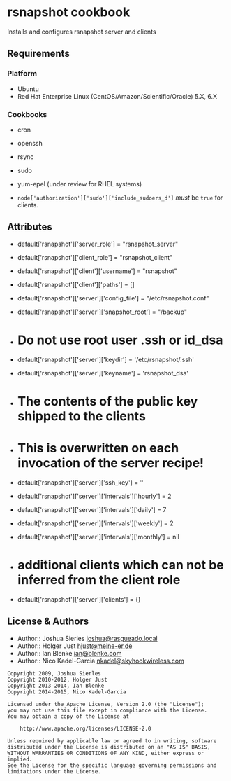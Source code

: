 rsnapshot cookbook
==================

Installs and configures rsnapshot server and clients

Requirements
------------
### Platform
* Ubuntu
* Red Hat Enterprise Linux (CentOS/Amazon/Scientific/Oracle) 5.X, 6.X

### Cookbooks
* cron
* openssh
* rsync
* sudo
* yum-epel (under review for RHEL systems)

* `node['authorization']['sudo']['include_sudoers_d']` *must* be `true` for clients.

Attributes
----------
* default['rsnapshot']['server_role'] = "rsnapshot_server"
* default['rsnapshot']['client_role'] = "rsnapshot_client"

* default['rsnapshot']['client']['username'] = "rsnapshot"
* default['rsnapshot']['client']['paths'] = []

* default['rsnapshot']['server']['config_file'] = "/etc/rsnapshot.conf"

* default['rsnapshot']['server']['snapshot_root'] = "/backup"
* # Do not use root user .ssh or id_dsa
* default['rsnapshot']['server']['keydir'] = '/etc/rsnapshot/.ssh'
* default['rsnapshot']['server']['keyname'] = 'rsnapshot_dsa'
* # The contents of the public key shipped to the clients
* # This is overwritten on each invocation of the server recipe!
* default['rsnapshot']['server']['ssh_key'] = ''

* default['rsnapshot']['server']['intervals']['hourly'] = 2
* default['rsnapshot']['server']['intervals']['daily'] = 7
* default['rsnapshot']['server']['intervals']['weekly'] = 2
* default['rsnapshot']['server']['intervals']['monthly'] = nil
 
* # additional clients which can not be inferred from the client role
* default['rsnapshot']['server']['clients'] = {}

License & Authors
-----------------
- Author:: Joshua Sierles <joshua@rasgueado.local>
- Author:: Holger Just <hjust@meine-er.de>
- Author:: Ian Blenke <ian@blenke.com>
- Author:: Nico Kadel-Garcia <nkadel@skyhookwireless.com>

```text
Copyright 2009, Joshua Sierles
Copyright 2010-2012, Holger Just
Copyright 2013-2014, Ian Blenke
Copyright 2014-2015, Nico Kadel-Garcia

Licensed under the Apache License, Version 2.0 (the "License");
you may not use this file except in compliance with the License.
You may obtain a copy of the License at

    http://www.apache.org/licenses/LICENSE-2.0

Unless required by applicable law or agreed to in writing, software
distributed under the License is distributed on an "AS IS" BASIS,
WITHOUT WARRANTIES OR CONDITIONS OF ANY KIND, either express or implied.
See the License for the specific language governing permissions and
limitations under the License.
```
